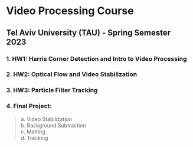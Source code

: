 # Video Processing Course
## Tel Aviv University (TAU) - Spring Semester 2023

### 1. HW1: Harris Corner Detection and Intro to Video Processing
### 2. HW2: Optical Flow and Video Stabilization
### 3. HW3: Particle Filter Tracking
### 4. Final Project:
> a. Video Stabilization  
> b. Background Subtraction  
> c. Matting  
> d. Tracking  




